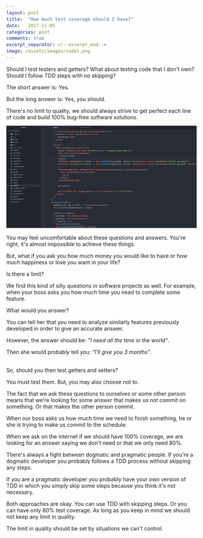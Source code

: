```yaml
---
layout: post
title:  "How much test coverage should I have?"
date:   2017-11-05
categories: post
comments: true
excerpt_separator: <!--excerpt_end-->
image: /assets/images/code1.png
---
```


Should I test testers and getters? What about testing code that I don't own?
Should I follow TDD steps with no skipping?

The short answer is: Yes.

But the long answer is: Yes, you should.

There's no limit to quality, we should always strive to get perfect each line
of code and build 100% bug-free software solutions.

<!--excerpt_end-->
![Required](/assets/images/code1.png)

You may feel uncomfortable about these questions and answers. You're right, it's
almost impossible to achieve these things.

But, what if you ask you how much money you would like to have or
how much happiness or love you want in your life?

Is there a limit?

We find this kind of silly questions in software projects
as well. For example, when your boss asks you how much time you need to complete
some feature.

What would you answer?

You can tell her that you need to analyze similarly
features previously developed in order to give an accurate answer.

However, the answer should be: _"I need all the time in the world"_.

Then she would probably tell you: _"I'll give you 3 months"_.

<br/>
So, should you then test getters and setters?

You must test them. But, you may also choose not to.

The fact that we ask these questions to ourselves or some other person means that
we're looking for some answer that makes us not commit on something. Or that
makes the other person commit.

When our boss asks us how much time we need to finish something, he or she is trying
to make us commit to the schedule.

When we ask on the internet if we should have 100% coverage, we are looking for
an answer saying we don't need or that we only need 80%.

There's always a fight between dogmatic and pragmatic people. If you're a dogmatic
developer you probably follows a TDD process without skipping any steps.

If you are a pragmatic developer you probably have your own version of TDD in which you
simply skip some steps because you think it's not necessary.

Both approaches are okay. You can use TDD with skipping steps. Or you can have
only 80% test coverage. As long as you keep in mind we should not keep any limit
in quality.

The limit in quality should be set by situations we can't control.

